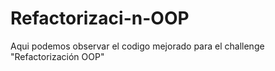 # Refactorizaci-n-OOP
Aqui podemos observar el codigo mejorado para el challenge "Refactorización OOP"
